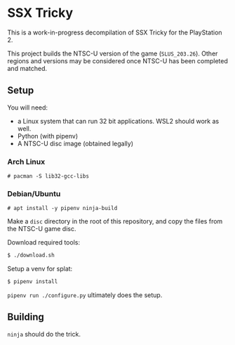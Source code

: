 # SSX Tricky

This is a work-in-progress decompilation of SSX Tricky for the PlayStation 2.

This project builds the NTSC-U version of the game (`SLUS_203.26`). Other regions and versions may be considered once NTSC-U has been completed and matched.

## Setup

You will need:

- a Linux system that can run 32 bit applications. WSL2 should work as well.
- Python (with pipenv)
- A NTSC-U disc image (obtained legally)

### Arch Linux

`# pacman -S lib32-gcc-libs`

### Debian/Ubuntu

`# apt install -y pipenv ninja-build`

Make a `disc` directory in the root of this repository, and copy the files from the NTSC-U game disc.

Download required tools:

```bash
$ ./download.sh
```

Setup a venv for splat:

```bash
$ pipenv install
```

`pipenv run ./configure.py` ultimately does the setup.

## Building

`ninja` should do the trick.
